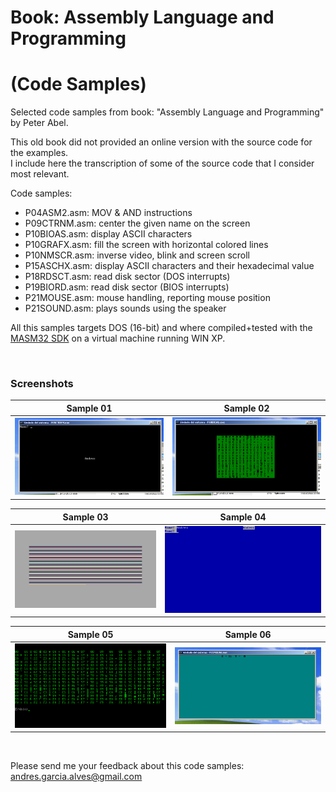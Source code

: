 # Book: Assembly Language and Programming  
# (Code Samples)

Selected code samples from book: "Assembly Language and Programming" by Peter Abel.

This old book did not provided an online version with the source code for the examples.  
I include here the transcription of some of the source code that I consider most relevant.

Code samples:
- P04ASM2.asm: MOV & AND instructions
- P09CTRNM.asm: center the given name on the screen
- P10BIOAS.asm: display ASCII characters
- P10GRAFX.asm: fill the screen with horizontal colored lines
- P10NMSCR.asm: inverse video, blink and screen scroll
- P15ASCHX.asm: display ASCII characters and their hexadecimal value
- P18RDSCT.asm: read disk sector (DOS interrupts)
- P19BIORD.asm: read disk sector (BIOS interrupts)
- P21MOUSE.asm: mouse handling, reporting mouse position
- P21SOUND.asm: plays sounds using the speaker

All this samples targets DOS (16-bit) and where compiled+tested with the [MASM32 SDK](https://www.masm32.com/) on a virtual machine running WIN XP.

&nbsp;

### Screenshots

| Sample 01                     | Sample 02                     |
|-------------------------------|-------------------------------|
| ![](resources/P09CTRNM.png)   | ![](resources/P10BIOAS.png)   |

| Sample 03                     |  Sample 04                    |
|-------------------------------|-------------------------------|
| ![](resources/P10GRAFX.png)   | ![](resources/P10NMSCR.png)   |

| Sample 05                     |  Sample 06                    |
|-------------------------------|-------------------------------|
| ![](resources/P15ASCHX.png)   | ![](resources/P21MOUSE.png)   |

&nbsp;

Please send me your feedback about this code samples: andres.garcia.alves@gmail.com
